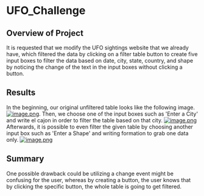 # UFO_Challenge

## Overview of Project

It is requested that we modify the UFO sightings website that we already have, which filtered the data by clicking on a filter table button to create five input boxes to filter the data based on date, city, state, country, and shape by noticing the change of the text in the input boxes without clicking a button.

## Results

In the beginning, our original unfiltered table looks like the following image.[![image.png](https://i.postimg.cc/59YYRKyx/image.png)](https://postimg.cc/Thx3y9nS). Then, we choose one of the input boxes such as 'Enter a City' and write el cajon in order to filter the table based on that city. [![image.png](https://i.postimg.cc/KjDyWygq/image.png)](https://postimg.cc/64qS7gcn) Afterwards, it is possible to even filter the given table by choosing another input box such as 'Enter a Shape' and writing formation to grab one data only. [![image.png](https://i.postimg.cc/Pf4c0yRR/image.png)](https://postimg.cc/LhJN1tRt)

## Summary

One possible drawback could be utilizing a change event might be confusing for the user, whereas by creating a button, the user knows that by clicking the specific button, the whole table is going to get filtered.
